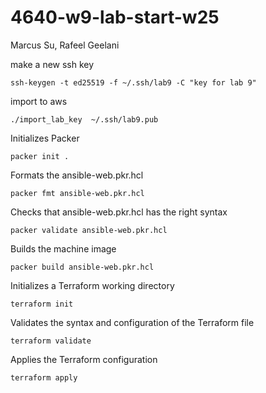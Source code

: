 # 4640-w9-lab-start-w25

Marcus Su, Rafeel Geelani


make a new ssh key

```
ssh-keygen -t ed25519 -f ~/.ssh/lab9 -C "key for lab 9"
```
import to aws
```
./import_lab_key  ~/.ssh/lab9.pub
```
 Initializes Packer
```
packer init .
```
Formats the ansible-web.pkr.hcl

```
packer fmt ansible-web.pkr.hcl
```
Checks that ansible-web.pkr.hcl has the right syntax
```
packer validate ansible-web.pkr.hcl
```
Builds the machine image
```
packer build ansible-web.pkr.hcl
```

Initializes a Terraform working directory
```
terraform init
```
Validates the syntax and configuration of the Terraform file
```
terraform validate
```
Applies the Terraform configuration
```
terraform apply
```
